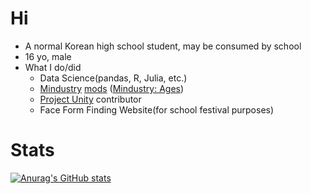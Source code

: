 # Hi
 * A normal Korean high school student, may be consumed by school
 * 16 yo, male
 * What I do/did
   * Data Science(pandas, R, Julia, etc.)
   * [Mindustry](https://github.com/Anuken/Mindustry) [mods](https://github.com/topics/mindustry-mod) ([Mindustry: Ages](https://github.com/jslkr2707/Mindustry-Ages))
   * [Project Unity](https://github.com/AvantTeam/ProjectUnityPublic) contributor
   * Face Form Finding Website(for school festival purposes)
 
 # Stats
 [![Anurag's GitHub stats](https://github-readme-stats.vercel.app/api?username=jslkr2707)](https://github.com/anuraghazra/github-readme-stats)
